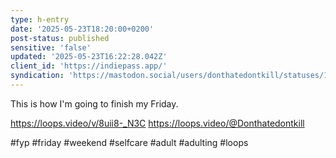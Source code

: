 ```yaml
---
type: h-entry
date: '2025-05-23T18:20:00+0200'
post-status: published
sensitive: 'false'
updated: '2025-05-23T16:22:28.042Z'
client_id: 'https://indiepass.app/'
syndication: 'https://mastodon.social/users/donthatedontkill/statuses/114558064162505404'
---
```

This is how I'm going to finish my Friday. 

https://loops.video/v/8uii8-_N3C
https://loops.video/@Donthatedontkill

#fyp #friday #weekend #selfcare #adult #adulting #loops
